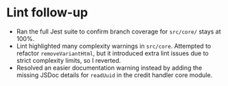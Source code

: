 # Lint follow-up

- Ran the full Jest suite to confirm branch coverage for `src/core/` stays at 100%.
- Lint highlighted many complexity warnings in `src/core`. Attempted to refactor `removeVariantHtml`, but it introduced extra lint issues due to strict complexity limits, so I reverted.
- Resolved an easier documentation warning instead by adding the missing JSDoc details for `readUuid` in the credit handler core module.
